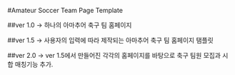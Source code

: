 #Amateur Soccer Team Page Template

##ver 1.0 -> 하나의 아마추어 축구 팀 홈페이지

##ver 1.5 -> 사용자의 입력에 따라 제작되는 아마추어 축구 팀 홈페이지 탬플릿

##ver 2.0 -> ver 1.5에서 만들어진 각각의 홈페이지를 바탕으로 축구 팀원 모집과 시합 매칭기능 추가.